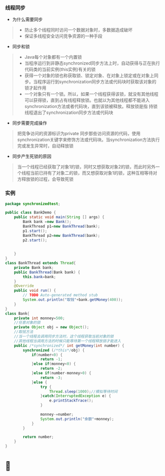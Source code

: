 ### 线程同步
- 为什么需要同步
> - 防止多个线程同时访问一个数据对象时，多数据造成破坏
> - 保证多线程安全访问竞争资源的一种手段
- 同步和锁
> - Java每个对象都有一个内置锁
> - 当程序运行到非静态synchronized同步方法上时，自动获得与正在执行代码类的当前实例(this实例)有关的锁
> - 获得一个对象的锁也称获取锁、锁定对象、在对象上锁定或在对象上同步。当程序运行到synchronization同步方法或代码块时获取该对象的锁才起作用
> - 一个对象只有一个锁。所以，如果一个线程获得该锁，就没有其他线程可以获得锁，直到占有线程释放锁。也就以为其他线程都不能进入synchronization方法或者代码块，直到该锁被释放。释放锁是指
持锁线程退出了synchronization同步方法或代码块
- 同步需要完成操作
> 把竞争访问的资源标识为private
> 同步那些访问资源的代码，使用synchronization关键字来修饰方法或代码块。当synchronization方法执行完或发生异常时，自动释放锁
- 同步产生死锁的原因
>当一个线程已经获取了对象1的锁，同时又想获取对象2的锁，而此时另外一个线程当前已持有了对象二的锁，而又想获取对象1的锁，这种互相等待对方释放锁的过程，会导致死锁
### 实例
```java
package synchronizedtest;

public class BankDemo {
	public static void main(String [] args) {
		Bank bank =new Bank();
		BankThread p1=new BankThread(bank);
		p1.start();
		BankThread p2=new BankThread(bank);
		p2.start();
		
		
	}
}
class BankThread extends Thread{
	private Bank bank;
	public BankThread(Bank bank) {
		this.bank=bank;
	}
	@Override
	public void run() {
		// TODO Auto-generated method stub
		System.out.println("取钱"+bank.getMoney(400));
	}
}
class Bank{
	private int monney=500;	
	//任意对象的锁
	private Object obj = new Object();
	//取钱方法
	//当一个线程去调用同步方法时，这个线程获取当前对象的锁
	//其他线程当调用方法的时候只能等待第一个线程释放锁才能进入
	public /*synchronized*/ int getMoney(int number) {
		synchronized (/*this*/obj) {
			if(number<0) {
				return -1;
			}else if(monney<0) {
				return -2;
			}else if(number-monney>0) {
				return -3;
			}else {
				try {
					Thread.sleep(1000);//模拟等待时间
				}catch(InterruptedException e) {
					e.printStackTrace();
				}
				
				monney-=number;
				System.out.println("余额"+monney);	
			}
		}

		return number;
	}
}
```
# 🎅
